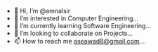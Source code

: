 - 👋 Hi, I’m @amnalsir
- 👀 I’m interested in Computer Engineering...
- 🌱 I’m currently learning Software Engineering...
- 💞️ I’m looking to collaborate on Projects...
- 📫 How to reach me aseawad8@gmail.com...

<!---
amnalsir/amnalsir is a ✨ special ✨ repository because its `README.md` (this file) appears on your GitHub profile.
You can click the Preview link to take a look at your changes.
--->

